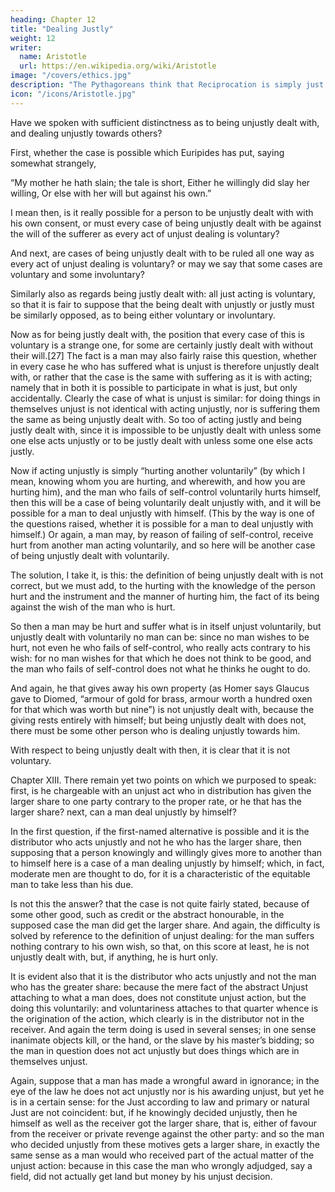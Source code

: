```yaml
---
heading: Chapter 12
title: "Dealing Justly"
weight: 12
writer:
  name: Aristotle
  url: https://en.wikipedia.org/wiki/Aristotle
image: "/covers/ethics.jpg"
description: "The Pythagoreans think that Reciprocation is simply just."
icon: "/icons/Aristotle.jpg"
---
```



Have we spoken with sufficient distinctness as to being unjustly dealt with, and dealing unjustly towards others?

First, whether the case is possible which Euripides has put, saying somewhat strangely,

“My mother he hath slain; the tale is short,
Either he willingly did slay her willing,
Or else with her will but against his own.”

I mean then, is it really possible for a person to be unjustly dealt with with his own consent, or must every case of being unjustly dealt with be against the will of the sufferer as every act of unjust dealing is voluntary?

And next, are cases of being unjustly dealt with to be ruled all one way as every act of unjust dealing is voluntary? or may we say that some cases are voluntary and some involuntary?

Similarly also as regards being justly dealt with: all just acting is voluntary, so that it is fair to suppose that the being dealt with unjustly or justly must be similarly opposed, as to being either voluntary or involuntary.

Now as for being justly dealt with, the position that every case of this is voluntary is a strange one, for some are certainly justly dealt with without their will.[27] The fact is a man may also fairly raise this question, whether in every case he who has suffered what is unjust is therefore unjustly dealt with, or rather that the case is the same with suffering as it is with acting; namely that in both it is possible to participate in what is just, but only accidentally. Clearly the case of what is unjust is similar: for doing things in themselves unjust is not identical with acting unjustly, nor is suffering them the same as being unjustly dealt with. So too of acting justly and being justly dealt with, since it is impossible to be unjustly dealt with unless some one else acts unjustly or to be justly dealt with unless some one else acts justly.

Now if acting unjustly is simply “hurting another voluntarily” (by which I mean, knowing whom you are hurting, and wherewith, and how you are hurting him), and the man who fails of self-control voluntarily hurts himself, then this will be a case of being voluntarily dealt unjustly with, and it will be possible for a man to deal unjustly with himself. (This by the way is one of the questions raised, whether it is possible for a man to deal unjustly with himself.) Or again, a man may, by reason of failing of self-control, receive hurt from another man acting voluntarily, and so here will be another case of being unjustly dealt with voluntarily.

The solution, I take it, is this: the definition of being unjustly dealt with is not correct, but we must add, to the hurting with the knowledge of the person hurt and the instrument and the manner of hurting him, the fact of its being against the wish of the man who is hurt.

So then a man may be hurt and suffer what is in itself unjust voluntarily, but unjustly dealt with voluntarily no man can be: since no man wishes to be hurt, not even he who fails of self-control, who really acts contrary to his wish: for no man wishes for that which he does not think to be good, and the man who fails of self-control does not what he thinks he ought to do.

And again, he that gives away his own property (as Homer says Glaucus gave to Diomed, “armour of gold for brass, armour worth a hundred oxen for that which was worth but nine”) is not unjustly dealt with, because the giving rests entirely with himself; but being unjustly dealt with does not, there must be some other person who is dealing unjustly towards him.

With respect to being unjustly dealt with then, it is clear that it is not voluntary.

Chapter XIII.
There remain yet two points on which we purposed to speak: first, is he chargeable with an unjust act who in distribution has given the larger share to one party contrary to the proper rate, or he that has the larger share? next, can a man deal unjustly by himself?

In the first question, if the first-named alternative is possible and it is the distributor who acts unjustly and not he who has the larger share, then supposing that a person knowingly and willingly gives more to another than to himself here is a case of a man dealing unjustly by himself; which, in fact, moderate men are thought to do, for it is a characteristic of the equitable man to take less than his due.

Is not this the answer? that the case is not quite fairly stated, because of some other good, such as credit or the abstract honourable, in the supposed case the man did get the larger share. And again, the difficulty is solved by reference to the definition of unjust dealing: for the man suffers nothing contrary to his own wish, so that, on this score at least, he is not unjustly dealt with, but, if anything, he is hurt only.

It is evident also that it is the distributor who acts unjustly and not the man who has the greater share: because the mere fact of the abstract Unjust attaching to what a man does, does not constitute unjust action, but the doing this voluntarily: and voluntariness attaches to that quarter whence is the origination of the action, which clearly is in the distributor not in the receiver. And again the term doing is used in several senses; in one sense inanimate objects kill, or the hand, or the slave by his master’s bidding; so the man in question does not act unjustly but does things which are in themselves unjust.

Again, suppose that a man has made a wrongful award in ignorance; in the eye of the law he does not act unjustly nor is his awarding unjust, but yet he is in a certain sense: for the Just according to law and primary or natural Just are not coincident: but, if he knowingly decided unjustly, then he himself as well as the receiver got the larger share, that is, either of favour from the receiver or private revenge against the other party: and so the man who decided unjustly from these motives gets a larger share, in exactly the same sense as a man would who received part of the actual matter of the unjust action: because in this case the man who wrongly adjudged, say a field, did not actually get land but money by his unjust decision.

